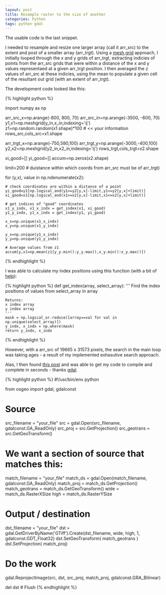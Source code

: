 ```yaml
---
layout: post
title: Resample raster to the size of another
categories: Python
tags: python gdal
---
```


The usable code is the last snippet. 

I needed to resample and resize one larger array (call it arr_src) to the
extent and post of a smaller array (arr_trgt). Using a [mesh grid](http://docs.scipy.org/doc/numpy/reference/generated/numpy.meshgrid.html) approach,
I initially looped through the x and y grids of arr_trgt, extracting indicies
of points from the arr_src grids that were within a distance of the x and y
values representaed at a given arr_trgt position. I then averaged the z values
of arr_src at these indicies, using the mean to populate a given cell of the
resultant out grid (with an extent of arr_trgt).

The development code looked like this:

{% highlight python %}

import numpy as np

arr_src_x=np.arange(-800, 800, 70)
arr_src_in=np.arange(-3500, -600, 70)
y1,x1=np.meshgrid(y_in,x_in,indexing='ij')
z1=np.random.random(x1.shape)*100 # << your information
rows_src,cols_src=x1.shape

arr_trgt_x=np.arange(-750,580,100)
arr_trgt_y=np.arange(-3000,-400,100)
y2,x2=np.meshgrid(y2_in,x2_in,indexing='ij')
rows_trgt,cols_trgt=x2.shape

xi_good=[]
yi_good=[]
accum=np.zeros(x2.shape)

limit=200 # duistance within which coords from arr_src must be of arr_trgt)

for (y,x), value in np.ndenumerate(x2):
	
	# check coordinates are within a distance of a point
	yi_good=y1[np.logical_and(y1>=y2[y,x]-limit,y1<=y2[y,x]+limit)] 
	xi_good=x1[np.logical_and(x1>=x2[y,x]-limit,x1<=x2[y,x]+limit)] 

	# get indices of "good" coordinates
	x1_y_indx, x1_x_indx = get_index(x1, xi_good)
	y1_y_indx, y1_x_indx = get_index(y1, yi_good)

	x_x=np.unique(x1_x_indx) 
	x_y=np.unique(x1_y_indx) 

	y_x=np.unique(y1_x_indx) 
	y_y=np.unique(y1_y_indx) 

	# Average values from z1 
	accum[y,x]=np.mean(z1[y_y.min():y_y.max(),x_y.min():x_y.max()])

{% endhighlight %}

I was able to calculate my index positions using this function (with a bit of [help](http://stackoverflow.com/questions/29238782/numpy-unravel-index-not-returning-expected-row-indices)):

{% highlight python %}
def get_index(array, select_array):
	''' 
	Find the index positions of values from select_array in array
	
	Returns:
	x index array
	y index array
	'''
	mask = np.logical_or.reduce([array==val for val in np.unique(select_array)])
	y_indx, x_indx = np.where(mask)
	return y_indx, x_indx
{% endhighlight %}

However, with a arr_src of 19665 x 31573 pixels, the search in the main loop was taking ages - a result of my implemented exhasutive search approach.

Alas, I then found [this post](http://stackoverflow.com/questions/10454316/how-to-project-and-resample-a-grid-to-match-another-grid-with-gdal-python) and was able to get my code to compile and complete in seconds - thanks [gdal](http://www.gdal.org/).

{% highlight python %}
#!/usr/bin/env python

from osgeo import gdal, gdalconst

# Source
src_filename = "your_file"
src = gdal.Open(src_filename, gdalconst.GA_ReadOnly)
src_proj = src.GetProjection()
src_geotrans = src.GetGeoTransform()

# We want a section of source that matches this:
match_filename = "your_file"
match_ds = gdal.Open(match_filename, gdalconst.GA_ReadOnly)
match_proj = match_ds.GetProjection()
match_geotrans = match_ds.GetGeoTransform()
wide = match_ds.RasterXSize
high = match_ds.RasterYSize

# Output / destination
dst_filename = "your_file"
dst = gdal.GetDriverByName('GTiff').Create(dst_filename, wide, high, 1, gdalconst.GDT_Float32)
dst.SetGeoTransform( match_geotrans )
dst.SetProjection( match_proj)

# Do the work
gdal.ReprojectImage(src, dst, src_proj, match_proj, gdalconst.GRA_Bilinear)

del dst # Flush
{% endhighlight %}

